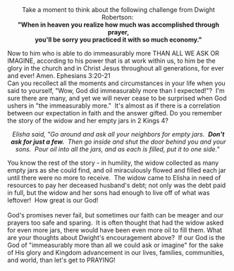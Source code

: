 <p style="text-align: center;"> </p>
<p style="text-align: center;">Take a moment to think about the following challenge from Dwight Robertson: <br /><strong>"When in heaven you realize how much was accomplished through prayer,<br />you'll be sorry you practiced it with so much economy."</strong></p>
<p style="text-align: left;"><span class="caption">Now to him who is able to do immeasurably more THAN ALL WE ASK OR IMAGINE, according to his power that is at work within us, to him be the glory in the church and in Christ Jesus throughout all generations, for ever and ever! Amen. Ephesians 3:20-21 </span><br />Can you recollect all the moments and circumstances in your life when you said to yourself, "Wow, God did immeasurably more than I expected!"?  I'm sure there are many, and yet we will never cease to be surprised when God ushers in "the immeasurably more."  It's almost as if there is a correlation between our expectation in faith and the answer gifted. Do you remember the story of the widow and her empty jars in 2 Kings 4?</p>
<p style="text-align: center;"><em>Elisha said, "Go around and ask all your neighbors for empty jars.  <strong>Don't ask for just a few.</strong>  Then go inside and shut the door behind you and your sons.  Pour oil into all the jars, and as each is filled, put it to one side." </em></p>
<p style="text-align: left;">You know the rest of the story - in humility, the widow collected as many empty jars as she could find, and oil miraculously flowed and filled each jar until there were no more to receive.  The widow came to Elisha in need of resources to pay her deceased husband's debt; not only was the debt paid in full, but the widow and her sons had enough to live off of what was leftover!  How great is our God!  <br /><br />God's promises never fail, but sometimes our faith can be meager and our prayers too safe and sparing.  It is often thought that had the widow asked for even more jars, there would have been even more oil to fill them. What are your thoughts about Dwight's encouragement above?  If our God is the God of "immeasurably more than all we could ask or imagine" for the sake of His glory and Kingdom advancement in our lives, families, communities, and world, than let's get to PRAYING!</p>